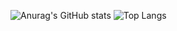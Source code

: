 ![Anurag's GitHub stats](https://github-readme-stats.vercel.app/api?username=Kehs4&show_icons=true&theme=radical)
![Top Langs](https://github-readme-stats.vercel.app/api/top-langs/?username=Kehs4&size_weight=0.5&count_weight=0.5&theme=radical)
